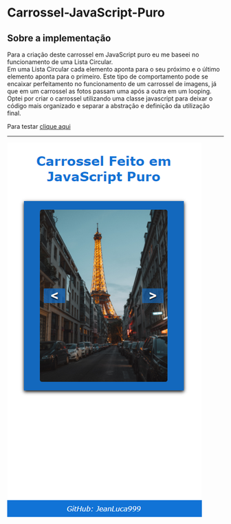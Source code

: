 # Carrossel-JavaScript-Puro

## Sobre a implementação
Para a criação deste carrossel em JavaScript puro eu me baseei no funcionamento de uma Lista Circular. <br>
Em uma Lista Circular cada elemento aponta para o seu próximo e o último elemento aponta para o primeiro. Este tipo de comportamento pode se encaixar perfeitamento no funcionamento de um carrossel de imagens, já que em um carrossel as fotos passam uma após a outra em um looping. <br>
Optei por criar o carrossel utilizando uma classe javascript para deixar o código mais organizado e separar a abstração e definição da utilização final.
<br>

Para testar [clique aqui](https://carrossel-javascript-puro.vercel.app/)
***
![preview](preview.png)
